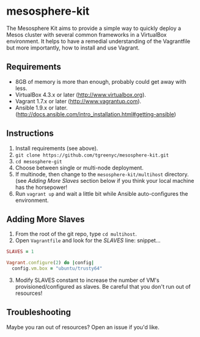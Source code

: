 # mesosphere-kit

The Mesosphere Kit aims to provide a simple way to quickly deploy a
Mesos cluster with several common frameworks in a VirtualBox
environment.  It helps to have a remedial understanding of the
Vagrantfile but more importantly, how to install and use Vagrant.

## Requirements

* 8GB of memory is more than enough, probably could get away with less.
* VirtualBox 4.3.x or later (http://www.virtualbox.org).
* Vagrant 1.7.x or later (http://www.vagrantup.com).
* Ansible 1.9.x or later. (http://docs.ansible.com/intro_installation.html#getting-ansible) 

## Instructions

1.  Install requirements (see above).
2.  `git clone https://github.com/tgreenyc/mesosphere-kit.git`
3.  `cd mesosphere-git`
4.  Choose between single or multi-node deployment.
5.  If multinode, then change to the `mesosphere-kit/multihost` directory. (see *Adding More
    Slaves* section below if you think your local machine has the
    horsepower!
6.  Run `vagrant up` and wait a little bit while Ansible auto-configures
    the environment.

## Adding More Slaves

1. From the root of the git repo, type `cd multihost`.
2. Open `Vagrantfile` and look for the *SLAVES* line:
snippet...
```ruby
SLAVES = 1

Vagrant.configure(2) do |config|
  config.vm.box = "ubuntu/trusty64"
```
3. Modify SLAVES constant to increase the number of VM's
   provisioned/configured as slaves.  Be careful that you don't run out
of resources!

## Troubleshooting

Maybe you ran out of resources?  Open an issue if you'd like.
